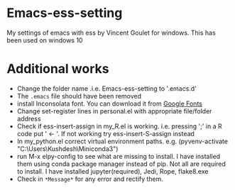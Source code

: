 # Emacs-ess-setting
My settings of emacs with ess by Vincent Goulet for windows.
This has been used on windows 10

# Additional works
- Change the folder name .i.e. Emacs-ess-setting to '.emacs.d'
- The `.emacs` file should have been removed 
- install Inconsolata font. You can download it from [Google Fonts](https://fonts.google.com/specimen/Inconsolata)
- Change set-register lines in personal.el with appropriate file/folder address
- Check if ess-insert-assign in my_R.el is working. i.e. pressing ';' in a R code put ' <- '. If not working try ess-insert-S-assign instead
- In my_python.el correct virtual environment paths. e.g. (pyvenv-activate "C:\Users\Kushdesh\Miniconda3")
- run M-x elpy-config to see what are missing to install. I have installed them using conda package manager instead of pip. Not all are required to install. I have installed jupyter(required), Jedi, Rope, flake8.exe
- Check in `*Message*` for any error and rectify them.
